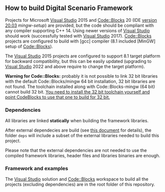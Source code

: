 ## How to build Digital Scenario Framework ##

Projects for Microsoft [Visual Studio] 2015 and [Code::Blocks] 20 (IDE [version 20.03](https://sourceforge.net/projects/codeblocks/files/Binaries/20.03/Windows/) *mingw-setup*) are provided, but the code should be compliant with any compiler supporting C++ 14.
Using newer versions of [Visual Studio] should work (successfully tested with [Visual Studio] 2017).
[Code::Blocks] projects are configured to build with [gcc] compiler (8.1 included [MinGW] setup of [Code::Blocks]).

The [Visual Studio] 2015 projects are configured to support 8.1 target platform for backward compatibility, but this can be easily updated (upgrading to [Visual Studio] 2022 and above require to change the target platform).

**Warning for Code::Blocks:** probably it is not possible to link 32 bit libraries with the default Code::Blocks/mingw 64 bit installation, 32 bit libraries are not found.
The toolchain installed along with Code::Blocks-mingw (64 bit) cannot build 32 bit.
[You need to install the 32 bit toolchain yourself and point CodeBlocks to use that one to build for 32 bit.](https://forums.codeblocks.org/index.php/topic,23817.msg162483.html#msg162483)


### Dependencies

All libraries are linked **statically** when building the framework libraries.

After external dependecies are build (see [this document](./DEPENDENCIES.md) for details), the folder `deps` will include a subset of the external libraries needed to build this project.

Please note that the external dependencies are not needed to use the compiled framework libraries, header files and libraries binaries are enough.

### Framework and examples

The [Visual Studio] solution and [Code::Blocks] workspace to build all the projects (excluding dependencies) are in the root folder of this repository.


[Visual Studio]: https://visualstudio.microsoft.com/
[Code::Blocks]: https://www.codeblocks.org/
